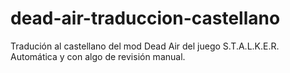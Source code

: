 # dead-air-traduccion-castellano
Tradución al castellano del mod Dead Air del juego S.T.A.L.K.E.R. Automática y con algo de revisión manual.
